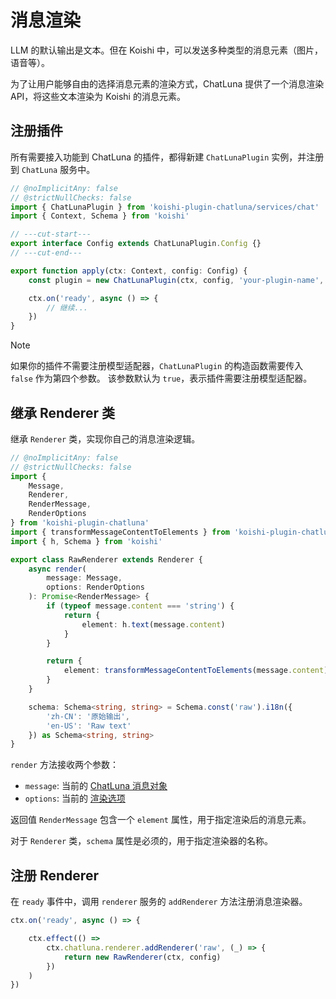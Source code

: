 # 消息渲染

LLM 的默认输出是文本。但在 Koishi 中，可以发送多种类型的消息元素（图片，语音等）。

为了让用户能够自由的选择消息元素的渲染方式，ChatLuna 提供了一个消息渲染 API，将这些文本渲染为 Koishi 的消息元素。

## 注册插件

所有需要接入功能到 ChatLuna 的插件，都得新建 `ChatLunaPlugin` 实例，并注册到 `ChatLuna` 服务中。

```ts twoslash
// @noImplicitAny: false
// @strictNullChecks: false
import { ChatLunaPlugin } from 'koishi-plugin-chatluna/services/chat'
import { Context, Schema } from 'koishi'

// ---cut-start---
export interface Config extends ChatLunaPlugin.Config {}
// ---cut-end---

export function apply(ctx: Context, config: Config) {
    const plugin = new ChatLunaPlugin(ctx, config, 'your-plugin-name', false)

    ctx.on('ready', async () => {
        // 继续...
    })
}
```

> [!NOTE]
> 如果你的插件不需要注册模型适配器，`ChatLunaPlugin` 的构造函数需要传入 `false` 作为第四个参数。
> 该参数默认为 `true`，表示插件需要注册模型适配器。

## 继承 Renderer 类

继承 `Renderer` 类，实现你自己的消息渲染逻辑。

```ts twoslash
// @noImplicitAny: false
// @strictNullChecks: false
import {
    Message,
    Renderer,
    RenderMessage,
    RenderOptions
} from 'koishi-plugin-chatluna'
import { transformMessageContentToElements } from 'koishi-plugin-chatluna/utils/string'
import { h, Schema } from 'koishi'

export class RawRenderer extends Renderer {
    async render(
        message: Message,
        options: RenderOptions
    ): Promise<RenderMessage> {
        if (typeof message.content === 'string') {
            return {
                element: h.text(message.content)
            }
        }

        return {
            element: transformMessageContentToElements(message.content)
        }
    }

    schema: Schema<string, string> = Schema.const('raw').i18n({
        'zh-CN': '原始输出',
        'en-US': 'Raw text'
    }) as Schema<string, string>
}


```

`render` 方法接收两个参数：

- `message`: 当前的 [ChatLuna 消息对象](../api-reference/middleware/message)
- `options`: 当前的 [渲染选项](../api-reference/middleware/message-renderer')

返回值 `RenderMessage` 包含一个 `element` 属性，用于指定渲染后的消息元素。

对于 `Renderer` 类，`schema` 属性是必须的，用于指定渲染器的名称。

## 注册 Renderer

在 `ready` 事件中，调用 `renderer` 服务的 `addRenderer` 方法注册消息渲染器。

```typescript
ctx.on('ready', async () => {

    ctx.effect(() =>
        ctx.chatluna.renderer.addRenderer('raw', (_) => {
            return new RawRenderer(ctx, config)
        })
    )
})
```
